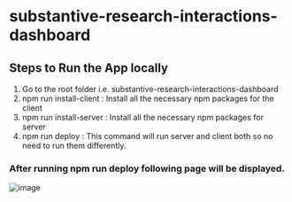 # substantive-research-interactions-dashboard

## Steps to Run the App locally
1. Go to the root folder i.e. substantive-research-interactions-dashboard
2. npm run install-client : Install all the necessary npm packages for the client
3. npm run install-server : Install all the necessary npm packages for server
4. npm run deploy : This command will run server and client both so no need to run them differently.

### After running npm run deploy following page will be displayed.

![image](https://user-images.githubusercontent.com/55052088/173697493-03b61c41-abba-424b-af95-fd380e7db5ba.png)

    
